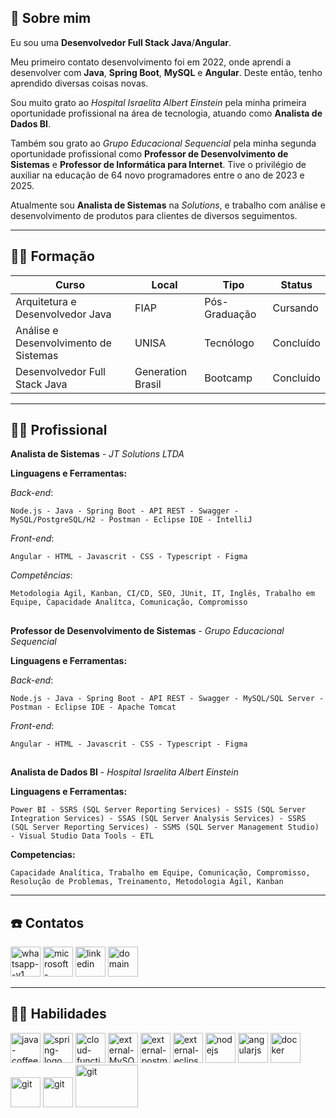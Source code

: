 
## 🚀 Sobre mim
Eu sou uma **Desenvolvedor Full Stack Java**/**Angular**. 

Meu primeiro contato desenvolvimento foi em 2022, onde aprendi a desenvolver com **Java**, **Spring Boot**, **MySQL** e **Angular**. Deste então, tenho aprendido diversas coisas novas.

Sou muito grato ao *Hospital Israelita Albert Einstein* pela minha primeira oportunidade profissional na área de tecnologia, atuando como **Analista de Dados BI**.

Também sou grato ao *Grupo Educacional Sequencial* pela minha segunda oportunidade profissional como **Professor de Desenvolvimento de Sistemas** e **Professor de Informática para Internet**. Tive o privilégio de auxiliar na educação de 64 novo programadores entre o ano de 2023 e 2025.

Atualmente sou **Analista de Sistemas** na *Solutions*, e trabalho com análise e desenvolvimento de produtos para clientes de diversos seguimentos.

---

## 👨‍🎓 Formação
| Curso  | Local | Tipo | Status |
| ------------- | ------------- | ------------- | -------------| 
| Arquitetura e Desenvolvedor Java  | FIAP | Pós-Graduação |Cursando |
| Análise e Desenvolvimento de Sistemas  | UNISA | Tecnólogo | Concluído |
| Desenvolvedor Full Stack Java | Generation Brasil | Bootcamp | Concluído |

---

## 👨‍💻 Profissional

**Analista de Sistemas** - _JT Solutions LTDA_

**Linguagens e Ferramentas:**

_Back-end_:

    Node.js - Java - Spring Boot - API REST - Swagger - MySQL/PostgreSQL/H2 - Postman - Eclipse IDE - IntelliJ 

_Front-end_:

    Angular - HTML - Javascrit - CSS - Typescript - Figma

_Competências_:
```
Metodologia Ágil, Kanban, CI/CD, SEO, JUnit, IT, Inglês, Trabalho em Equipe, Capacidade Analítca, Comunicação, Compromisso 
```

##

**Professor de Desenvolvimento de Sistemas** - _Grupo Educacional Sequencial_ 

**Linguagens e Ferramentas:**

_Back-end_:

    Node.js - Java - Spring Boot - API REST - Swagger - MySQL/SQL Server - Postman - Eclipse IDE - Apache Tomcat

_Front-end_:

    Angular - HTML - Javascrit - CSS - Typescript - Figma

##

**Analista de Dados BI** - _Hospital Israelita Albert Einstein_

**Linguagens e Ferramentas:**

    Power BI - SSRS (SQL Server Reporting Services) - SSIS (SQL Server Integration Services) - SSAS (SQL Server Analysis Services) - SSRS (SQL Server Reporting Services) - SSMS (SQL Server Management Studio) - Visual Studio Data Tools - ETL

**Competencias:** 

    Capacidade Analítica, Trabalho em Equipe, Comunicação, Compromisso, Resolução de Problemas, Treinamento, Metodologia Ágil, Kanban

---

## ☎️ Contatos

[<img width="48" height="48" src="https://img.icons8.com/color/48/whatsapp--v1.png" alt="whatsapp--v1"/>](https://wa.me/+5511956396531) [<img width="48" height="48" src="https://img.icons8.com/color/48/microsoft-outlook-2019--v2.png" alt="microsoft-outlook-2019--v2"/>](mailto:lucash.96@hotmail.com) [<img width="48" height="48" src="https://img.icons8.com/color/48/linkedin.png" alt="linkedin"/>](https://www.linkedin.com/in/lucas-amaro-5711611ab/) [<img width="48" height="48" src="https://img.icons8.com/plasticine/100/domain.png" alt="domain"/>](https://lucasherculanoamaro.github.io/)

---

## 	🤹‍♂️ Habilidades

<div>
<img width="48" height="48" src="https://img.icons8.com/color/48/java-coffee-cup-logo--v1.png" alt="java-coffee-cup-logo--v1"/>

<img width="48" height="48" src="https://img.icons8.com/color/48/spring-logo.png" alt="spring-logo"/>

<img width="48" height="48" src="https://img.icons8.com/color/48/cloud-function.png" alt="cloud-function"/>

<img width="48" height="48" src="https://img.icons8.com/external-those-icons-flat-those-icons/48/external-MySQL-programming-and-development-those-icons-flat-those-icons.png" alt="external-MySQL-programming-and-development-those-icons-flat-those-icons"/>

<img width="48" height="48" src="https://img.icons8.com/external-tal-revivo-shadow-tal-revivo/48/external-postman-is-the-only-complete-api-development-environment-logo-shadow-tal-revivo.png" alt="external-postman-is-the-only-complete-api-development-environment-logo-shadow-tal-revivo"/>

<img width="48" height="48" src="https://img.icons8.com/external-tal-revivo-color-tal-revivo/48/external-eclipse-an-integrated-development-environment-used-in-computer-programming-logo-color-tal-revivo.png" alt="external-eclipse-an-integrated-development-environment-used-in-computer-programming-logo-color-tal-revivo"/>

<img width="48" height="48" src="https://img.icons8.com/color/48/nodejs.png" alt="nodejs"/>

<img width="48" height="48" src="https://img.icons8.com/color/48/angularjs.png" alt="angularjs"/>

<img width="48" height="48" src="https://img.icons8.com/fluency/48/docker.png" alt="docker"/>

<img width="48" height="48" src="https://img.icons8.com/color/48/git.png" alt="git"/>

<img width="48" height="48" src="https://junit.org/assets/img/junit5-logo.png" alt="git">

<img width="100" height="68" src="https://github.com/mockito/mockito.github.io/raw/master/img/logo%402x.png" alt="git">

</div>
